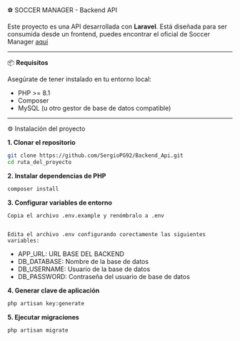 ⚽ SOCCER MANAGER - Backend API

Este proyecto es una API desarrollada con **Laravel**. Está diseñada para ser consumida desde un frontend, puedes encontrar el oficial de Soccer Manager [aquí](https://github.com/SergioPG92/FrontEnd_Soccer_Manager)

---

📦 **Requisitos**

  Asegúrate de tener instalado en tu entorno local:

- PHP >= 8.1
- Composer
- MySQL (u otro gestor de base de datos compatible)

---

⚙️ Instalación del proyecto

**1. Clonar el repositorio**

```bash
git clone https://github.com/SergioPG92/Backend_Api.git
cd ruta_del_proyecto
```

**2. Instalar dependencias de PHP**

```bash
composer install
```

**3. Configurar variables de entorno**

    Copia el archivo .env.example y renómbralo a .env


    Edita el archivo .env configurando corectamente las siguientes variables:
- APP_URL:   URL BASE DEL BACKEND
- DB_DATABASE: Nombre de la base de datos
- DB_USERNAME: Usuario de la base de datos
- DB_PASSWORD: Contraseña del usuario de base de datos
  
**4. Generar clave de aplicación**

```bash
php artisan key:generate
```

**5. Ejecutar migraciones**
```bash
php artisan migrate
```
    
